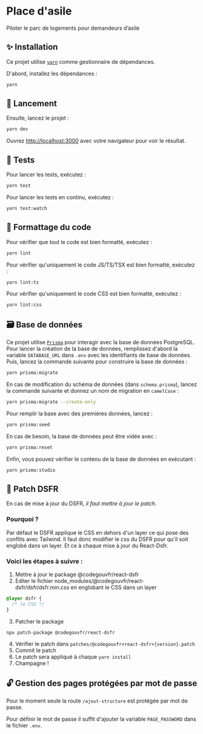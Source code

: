 # Place d'asile

Piloter le parc de logements pour demandeurs d’asile

## ✨ Installation

Ce projet utilise [`yarn`](https://yarnpkg.com/) comme gestionnaire de dépendances.

D'abord, installez les dépendances :

```bash
yarn
```

## 🚀 Lancement

Ensuite, lancez le projet :

```bash
yarn dev
```

Ouvrez [http://localhost:3000](http://localhost:3000) avec votre navigateur pour voir le résultat.

## 🧪 Tests

Pour lancer les tests, exécutez :

```bash
yarn test
```

Pour lancer les tests en continu, exécutez :

```bash
yarn test:watch
```

## 🎨 Formattage du code

Pour vérifier que tout le code est bien formatté, exécutez :

```bash
yarn lint
```

Pour vérifier qu'uniquement le code JS/TS/TSX est bien formatté, exécutez :

```bash
yarn lint:ts
```

Pour vérifier qu'uniquement le code CSS est bien formatté, exécutez :

```bash
yarn lint:css
```

## 🗃️ Base de données

Ce projet utilise [`Prisma`](https://www.prisma.io/docs) pour interagir avec la base de données PostgreSQL. Pour lancer la création de la base de données, remplissez d'abord la variable `DATABASE_URL` dans `.env` avec les identifiants de base de données. Puis, lancez la commande suivante pour construire la base de données :

```bash
yarn prisma:migrate
```

En cas de modification du schéma de données (dans `schema.prisma`), lancez la commande suivante et donnez un nom de migration en `camelCase` :

```bash
yarn prisma:migrate --create-only
```

Pour remplir la base avec des premières données, lancez :

```bash
yarn prisma:seed
```

En cas de besoin, la base de données peut être vidée avec :

```bash
yarn prisma:reset
```

Enfin, vous pouvez vérifier le contenu de la base de données en exécutant :

```bash
yarn prisma:studio
```


## 💅 Patch DSFR

En cas de mise à jour du DSFR, *il faut mettre à jour le patch*.

### Pourquoi ?
Par défaut le DSFR applique le CSS en dehors d'un layer ce qui pose des conflits avec Tailwind.
Il faut donc modifier le css du DSFR pour qu'il soit englobé dans un layer.
Et ce à chaque mise à jour du React-Dsfr.

### Voici les étapes à suivre :

1. Mettre à jour le package @codegouvfr/react-dsfr
2. Editer le fichier node_modules/@codegouvfr/react-dsfr/dsfr/dsfr.min.css en englobant le CSS dans un layer
```css
@layer dsfr {
  /* le CSS */
}
```
3. Patcher le package
```bash
npx patch-package @codegouvfr/react-dsfr
```
4. Vérifier le patch dans `patches/@codegouvfr+react-dsfr+{version}.patch`
5. Commit le patch
6. Le patch sera appliqué à chaque `yarn install`
7. Champagne !


## 🔓 Gestion des pages protégées par mot de passe

Pour le moment seule la route `/ajout-structure` est protégée par mot de passe.

Pour définir le mot de passe il suffit d'ajouter la variable `PAGE_PASSWORD` dans le fichier `.env`.
